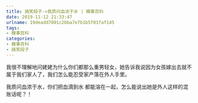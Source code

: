 ```yaml
---
title: 搞笑段子->我质问血浓于水 | 糗事百科
date: 2019-11-12 21:33:47
urlname: 19deadd7001c2bba7e7b1b5f01faf145
tags: 
- 糗事百科
categories:
- 糗事百科
- 搞笑段子
---
```

我很不理解地问姥姥为什么你们都那么重男轻女，她告诉我说因为女孩嫁出去就不属于我们家人了，我们怎么能忍受家产落在外人手里。

我质问血浓于水，你们把血滴到水 都能溶在一起，怎么能说出她是外人这样的混账话呢？！


